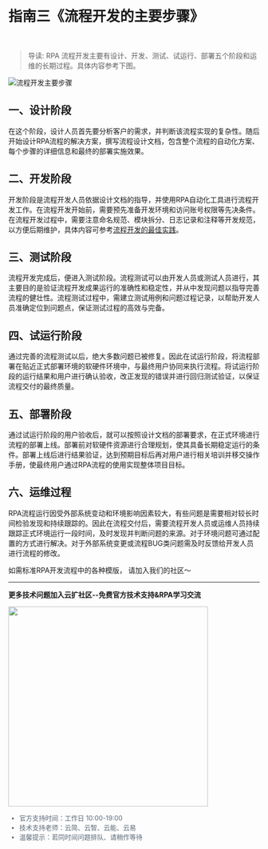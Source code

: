 # 指南三《流程开发的主要步骤》

<br>

>导读: 
> RPA 流程开发主要有设计、开发、测试、试运行、部署五个阶段和运维的长期过程。具体内容参考下图。

![流程开发主要步骤](https://docimages.blob.core.chinacloudapi.cn/images/DeveloperGuide/mainstep.png)
 
## 一、设计阶段

在这个阶段，设计人员首先要分析客户的需求，并判断该流程实现的复杂性。随后开始设计RPA流程的解决方案，撰写流程设计文档，包含整个流程的自动化方案、每个步骤的详细信息和最终的部署实施效果。

## 二、开发阶段

开发阶段是流程开发人员依据设计文档的指导，并使用RPA自动化工具进行流程开发工作。在流程开发开始前，需要预先准备开发环境和访问账号权限等先决条件。在流程开发过程中，需要注意命名规范、模块拆分、日志记录和注释等开发规范，以方便后期维护，具体内容可参考[流程开发的最佳实践](./BestPractices.md)。
 
## 三、测试阶段

流程开发完成后，便进入测试阶段。流程测试可以由开发人员或测试人员进行，其主要目的是验证流程开发成果运行的准确性和稳定性，并从中发现问题以指导完善流程的健壮性。流程测试过程中，需建立测试用例和问题过程记录，以帮助开发人员准确定位到问题点，保证测试过程的高效与完备。
 
## 四、试运行阶段

通过完善的流程测试以后，绝大多数问题已被修复。因此在试运行阶段，将流程部署在贴近正式部署环境的软硬件环境中，与最终用户协同来执行流程。将试运行阶段的运行结果和用户进行确认验收，改正发现的错误并进行回归测试验证，以保证流程交付的最终质量。
 
## 五、部署阶段

通过试运行阶段的用户验收后，就可以按照设计文档的部署要求，在正式环境进行流程的部署上线。部署前对软硬件资源进行合理规划，使其具备长期稳定运行的条件。部署上线后进行结果验证，达到预期目标后再对用户进行相关培训并移交操作手册，使最终用户通过RPA流程的使用实现整体项目目标。
 
## 六、运维过程

RPA流程运行因受外部系统变动和环境影响因素较大，有些问题是需要相对较长时间检验发现和持续跟踪的。因此在流程交付后，需要流程开发人员或运维人员持续跟踪正式环境运行一段时间，及时发现并判断问题的来源。对于环境问题可通过配置的方式进行解决。对于外部系统变更或流程BUG类问题需及时反馈给开发人员进行流程的修改。


如需标准RPA开发流程中的各种模版， 请加入我们的社区～

---



**更多技术问题加入云扩社区--免费官方技术支持&RPA学习交流**

<img width = '400'  src ="https://doria-encooacademyimages.oss-cn-shanghai.aliyuncs.com/2022/12/21/16716261706592.jpg"/>

<font color = 5a6877 size=2 >



* 官方支持时间：工作日 10:00-19:00
* 技术支持老师：云简、云智、云能、云易
* 温馨提示：若同时间问题排队、请稍作等待
 </font>

